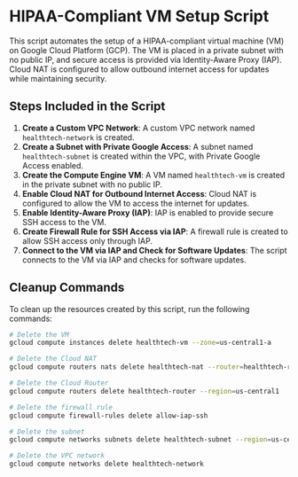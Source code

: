 # HIPAA-Compliant VM Setup Script

This script automates the setup of a HIPAA-compliant virtual machine (VM) on Google Cloud Platform (GCP). The VM is placed in a private subnet with no public IP, and secure access is provided via Identity-Aware Proxy (IAP). Cloud NAT is configured to allow outbound internet access for updates while maintaining security.

## Steps Included in the Script

1. **Create a Custom VPC Network**: A custom VPC network named `healthtech-network` is created.
2. **Create a Subnet with Private Google Access**: A subnet named `healthtech-subnet` is created within the VPC, with Private Google Access enabled.
3. **Create the Compute Engine VM**: A VM named `healthtech-vm` is created in the private subnet with no public IP.
4. **Enable Cloud NAT for Outbound Internet Access**: Cloud NAT is configured to allow the VM to access the internet for updates.
5. **Enable Identity-Aware Proxy (IAP)**: IAP is enabled to provide secure SSH access to the VM.
6. **Create Firewall Rule for SSH Access via IAP**: A firewall rule is created to allow SSH access only through IAP.
7. **Connect to the VM via IAP and Check for Software Updates**: The script connects to the VM via IAP and checks for software updates.

## Cleanup Commands

To clean up the resources created by this script, run the following commands:

```bash
# Delete the VM
gcloud compute instances delete healthtech-vm --zone=us-central1-a

# Delete the Cloud NAT
gcloud compute routers nats delete healthtech-nat --router=healthtech-router --region=us-central1

# Delete the Cloud Router
gcloud compute routers delete healthtech-router --region=us-central1

# Delete the firewall rule
gcloud compute firewall-rules delete allow-iap-ssh

# Delete the subnet
gcloud compute networks subnets delete healthtech-subnet --region=us-central1

# Delete the VPC network
gcloud compute networks delete healthtech-network
